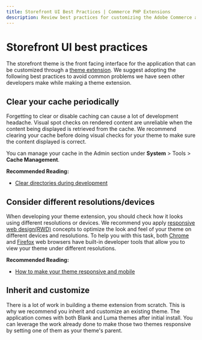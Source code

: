 ```yaml
---
title: Storefront UI Best Practices | Commerce PHP Extensions
description: Review best practices for customizing the Adobe Commerce and Magento Open Source storefront user interface with extensions.
---
```


# Storefront UI best practices

The storefront theme is the front facing interface for the application that can be customized through a [theme extension](https://developer.adobe.com/commerce/frontend-core/guide/themes/). We suggest adopting the following best practices to avoid common problems we have seen other developers make while making a theme extension.

## Clear your cache periodically

Forgetting to clear or disable caching can cause a lot of development headache. Visual spot checks on rendered content are unreliable when the content being displayed is retrieved from the cache. We recommend clearing your cache before doing visual checks for your theme to make sure the content displayed is correct.

You can manage your cache in the Admin section under **System** > Tools > **Cache Management**.

**Recommended Reading:**

*  [Clear directories during development](https://developer.adobe.com/commerce/php/development/components/clear-directories/)

## Consider different resolutions/devices

When developing your theme extension, you should check how it looks using different resolutions or devices. We recommend you apply [responsive web design(RWD)](https://en.wikipedia.org/wiki/Responsive_web_design) concepts to optimize the look and feel of your theme on different devices and resolutions. To help you with this task, both [Chrome](https://developer.chrome.com/devtools) and [Firefox](https://developer.mozilla.org/en-US/docs/Tools) web browsers have built-in developer tools that allow you to view your theme under different resolutions.

**Recommended Reading:**

*  [How to make your theme responsive and mobile](https://developer.adobe.com/commerce/frontend-core/guide/responsive-design/)

## Inherit and customize

There is a lot of work in building a theme extension from scratch. This is why we recommend you inherit and customize an existing theme. The application comes with both Blank and Luma themes after initial install. You can leverage the work already done to make those two themes responsive by setting one of them as your theme's parent.
